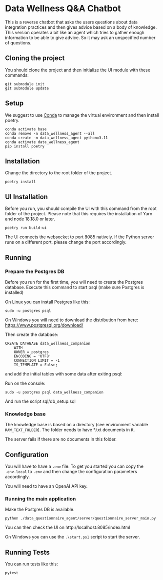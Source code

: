 # Data Wellness Q&A Chatbot

This is a reverse chatbot that asks the users questions about data integration practices and then gives advice based on a body of knowledge.
This version operates a bit like an agent which tries to gather enough information to be able to give advice. So it may ask an unspecified number of questions.

## Cloning the project 

You should clone the project and then initialize the UI module with these commands:

```
git submodule init
git submodule update
```

## Setup

We suggest to use [Conda](https://docs.conda.io/en/latest/) to manage the virtual environment and then install poetry.

```
conda activate base
conda remove -n data_wellness_agent --all
conda create -n data_wellness_agent python=3.11
conda activate data_wellness_agent
pip install poetry
```

## Installation

Change the directory to the root folder of the project.

``` 
poetry install
```

## UI Installation

Before you run, you should compile the UI with this command from the root folder of the project. 
Please note that this requires the installation of Yarn and node 18.18.0 or later.

```
poetry run build-ui
```

The UI connects the websocket to port 8085 natively. If the Python server runs on a different port, please change the port accordingly.

## Running

### Prepare the Postgres DB

Before you run for the first time, you will need to create the Postgres database. Execute this command to start psql (make sure Postgres is installed)

On Linux you can install Postgres like this:

```
sudo -u postgres psql
```

On Windows you will need to download the distribution from here: https://www.postgresql.org/download/

Then create the database:

```
CREATE DATABASE data_wellness_companion
    WITH
    OWNER = postgres
    ENCODING = 'UTF8'
    CONNECTION LIMIT = -1
    IS_TEMPLATE = False;
```

and add the initial tables with some data after exiting psql:

Run on the console:

```
sudo -u postgres psql data_wellness_companion
```

And run the script sql/db_setup.sql


### Knowledge base 

The knowledge base is based on a directory (see environment variable `RAW_TEXT_FOLDER`). The folder needs to have *.txt documents in it.

The server fails if there are no documents in this folder.

## Configuration

You will have to have a `.env` file. To get you started you can copy the `.env.local` to `.env` and then change the configuration parameters accordingly.

You will need to have an OpenAI API key.

### Running the main application

Make the Postgres DB is available.

```
python ./data_questionnaire_agent/server/questionnaire_server_main.py
```

You can then check the UI on http://localhost:8085/index.html

On Windows you can use the `.\start.ps1` script to start the server.

## Running Tests

You can run tests like this:

```bash
pytest
```
